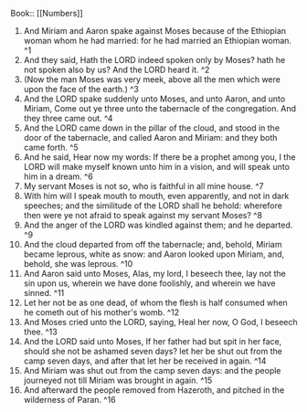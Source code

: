  Book:: [[Numbers]]
 1. And Miriam and Aaron spake against Moses because of the Ethiopian woman whom he had married: for he had married an Ethiopian woman. ^1
 2. And they said, Hath the LORD indeed spoken only by Moses? hath he not spoken also by us? And the LORD heard it. ^2
 3. (Now the man Moses was very meek, above all the men which were upon the face of the earth.) ^3
 4. And the LORD spake suddenly unto Moses, and unto Aaron, and unto Miriam, Come out ye three unto the tabernacle of the congregation. And they three came out. ^4
 5. And the LORD came down in the pillar of the cloud, and stood in the door of the tabernacle, and called Aaron and Miriam: and they both came forth. ^5
 6. And he said, Hear now my words: If there be a prophet among you, I the LORD will make myself known unto him in a vision, and will speak unto him in a dream. ^6
 7. My servant Moses is not so, who is faithful in all mine house. ^7
 8. With him will I speak mouth to mouth, even apparently, and not in dark speeches; and the similitude of the LORD shall he behold: wherefore then were ye not afraid to speak against my servant Moses? ^8
 9. And the anger of the LORD was kindled against them; and he departed. ^9
 10. And the cloud departed from off the tabernacle; and, behold, Miriam became leprous, white as snow: and Aaron looked upon Miriam, and, behold, she was leprous. ^10
 11. And Aaron said unto Moses, Alas, my lord, I beseech thee, lay not the sin upon us, wherein we have done foolishly, and wherein we have sinned. ^11
 12. Let her not be as one dead, of whom the flesh is half consumed when he cometh out of his mother's womb. ^12
 13. And Moses cried unto the LORD, saying, Heal her now, O God, I beseech thee. ^13
 14. And the LORD said unto Moses, If her father had but spit in her face, should she not be ashamed seven days? let her be shut out from the camp seven days, and after that let her be received in again. ^14
 15. And Miriam was shut out from the camp seven days: and the people journeyed not till Miriam was brought in again. ^15
 16. And afterward the people removed from Hazeroth, and pitched in the wilderness of Paran. ^16
